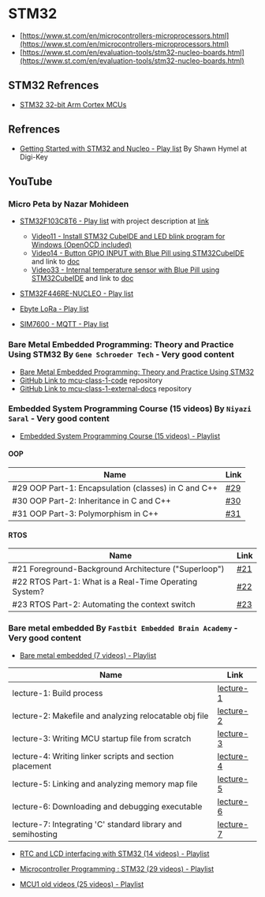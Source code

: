 # STM32

* [https://www.st.com/en/microcontrollers-microprocessors.html](https://www.st.com/en/microcontrollers-microprocessors.html)
* [https://www.st.com/en/evaluation-tools/stm32-nucleo-boards.html](https://www.st.com/en/evaluation-tools/stm32-nucleo-boards.html)

## STM32 Refrences

* [STM32 32-bit Arm Cortex MCUs](https://www.st.com/en/microcontrollers-microprocessors/stm32-32-bit-arm-cortex-mcus.html)

## Refrences

* [Getting Started with STM32 and Nucleo - Play list](https://www.youtube.com/playlist?list=PLEBQazB0HUyRYuzfi4clXsKUSgorErmBv) By Shawn Hymel at Digi-Key

## YouTube

### Micro Peta by Nazar Mohideen

* [STM32F103C8T6 - Play list](https://www.youtube.com/playlist?list=PL5e8EBlOu5_P_RV5HJfVLYniii4qZYcp4) with project description at [link](http://micropeta.com)
  * [Video11 - Install STM32 CubeIDE and LED blink program for Windows (OpenOCD included)](https://www.youtube.com/watch?v=kXg467nVd_A)
  * [Video14 - Button GPIO INPUT with Blue Pill using STM32CubeIDE](https://www.youtube.com/watch?v=kXg467nVd_A&list=PL5e8EBlOu5_P_RV5HJfVLYniii4qZYcp4&index=58&t=2s) and link to [doc](http://micropeta.com/video14)
  * [Video33 - Internal temperature sensor with Blue Pill using STM32CubeIDE](https://www.youtube.com/watch?v=OvA_g4ez-zs&list=PL5e8EBlOu5_P_RV5HJfVLYniii4qZYcp4&index=39) and link to [doc](http://micropeta.com/video33)

* [STM32F446RE-NUCLEO - Play list](https://www.youtube.com/playlist?list=PL5e8EBlOu5_MTOh7YAXhdjD4uYUccUexo)
* [Ebyte LoRa - Play list](https://www.youtube.com/playlist?list=PL5e8EBlOu5_PK2jJ2kD2Wt24SHHP9hosk)
* [SIM7600 - MQTT - Play list](https://www.youtube.com/playlist?list=PL5e8EBlOu5_PK2jJ2kD2Wt24SHHP9hosk)

### Bare Metal Embedded Programming: Theory and Practice Using STM32 By `Gene Schroeder Tech` - Very good content

* [Bare Metal Embedded Programming: Theory and Practice Using STM32](https://www.youtube.com/playlist?list=PL4cGeWgaBTe155QQSQ72DksLIjBn5Jn2Z)
* [GitHub Link to mcu-class-1-code](https://github.com/g-schro/mcu-class-1-code) repository
* [GitHub Link to mcu-class-1-external-docs](https://github.com/g-schro/mcu-class-1-external-docs) repository

### Embedded System Programming Course (15 videos) By `Niyazi Saral` - Very good content

* [Embedded System Programming Course (15 videos) - Playlist](https://www.youtube.com/playlist?list=PLfcIZXsDLA1-QEyrD4R9YcWWKpbCcrGVP)

#### OOP

| Name                 | Link |
| -------------------- | ---- |
|  #29 OOP Part-1: Encapsulation (classes) in C and C++  | [#29](https://www.youtube.com/watch?v=dSLodtKuung) |
|  #30 OOP Part-2: Inheritance in C and C++              | [#30](https://www.youtube.com/watch?v=oS3a7wn9P_s) |
|  #31 OOP Part-3: Polymorphism in C++                   | [#31](https://www.youtube.com/watch?v=dSLodtKuung) |

#### RTOS

| Name                 | Link |
| -------------------- | ---- |
| #21 Foreground-Background Architecture ("Superloop")  | [#21](https://www.youtube.com/watch?v=AoLLKbvEY8Q) |
| #22 RTOS Part-1: What is a Real-Time Operating System?              | [#22](https://www.youtube.com/watch?v=TEq3-p0GWGI) |
| #23 RTOS Part-2: Automating the context switch                   | [#23](https://www.youtube.com/watch?v=PKml9ki3178&t=8s) |

### Bare metal embedded By `Fastbit Embedded Brain Academy` - Very good content

* [Bare metal embedded (7 videos) - Playlist](https://www.youtube.com/playlist?list=PLERTijJOmYrDiiWd10iRHY0VRHdJwUH4g)

| Name                 | Link |
| -------------------- | ---- |
| lecture-1: Build process                                    | [lecture-1](https://www.youtube.com/watch?v=qWqlkCLmZoE&t=2s) |
| lecture-2: Makefile and analyzing relocatable obj file      | [lecture-2](https://www.youtube.com/watch?v=Bsq6P1B8JqI) |
| lecture-3: Writing MCU startup file from scratch            | [lecture-3](https://www.youtube.com/watch?v=2Hm8eEHsgls&t=3s) |
| lecture-4: Writing linker scripts and section placement     | [lecture-4](https://www.youtube.com/watch?v=B7oKdUvRhQQ) |
| lecture-5: Linking and analyzing memory map file            | [lecture-5](https://www.youtube.com/watch?v=5aafG5mjZ_Y) |
| lecture-6: Downloading and debugging executable             | [lecture-6](https://www.youtube.com/watch?v=4RjEmcT6JpM) |
| lecture-7: Integrating 'C' standard library and semihosting | [lecture-7](https://www.youtube.com/watch?v=AzYC5hO2uJk) |

* [RTC and LCD interfacing with STM32 (14 videos) - Playlist](https://www.youtube.com/playlist?list=PLERTijJOmYrDiiWd10iRHY0VRHdJwUH4g)

* [Microcontroller Programming : STM32 (29 videos) - Playlist](https://www.youtube.com/playlist?list=PLERTijJOmYrA6iGZaWGyEJXpjzY0lRTC3)
* [MCU1 old videos (25 videos) - Playlist](https://www.youtube.com/playlist?list=PLERTijJOmYrAjWPn3ZwWF-n6TAp0WWBbq)
